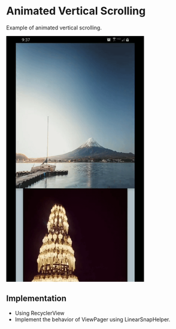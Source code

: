 # Animated Vertical Scrolling
Example of animated vertical scrolling.

<img src="./app/src/main/res/drawable/screenshot.gif"/>

## Implementation
- Using RecyclerView
- Implement the behavior of ViewPager using LinearSnapHelper.